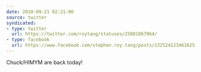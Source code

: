 ```yaml
---
date: 2010-09-21 02:21:00
source: twitter
syndicated:
- type: twitter
  url: https://twitter.com/roytang/statuses/25081067964/
- type: facebook
  url: https://www.facebook.com/stephen.roy.tang/posts/132524123461625
---
```


Chuck/HIMYM are back today!